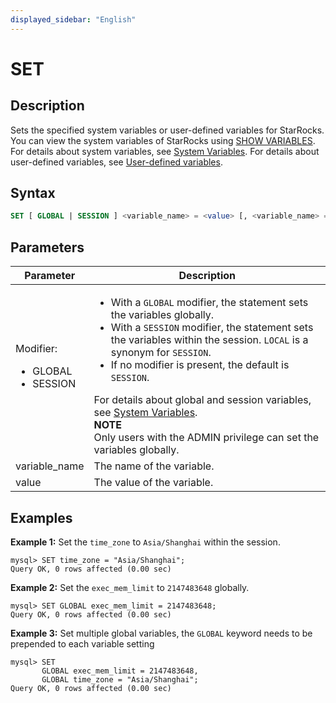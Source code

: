 ```yaml
---
displayed_sidebar: "English"
---
```


# SET

## Description

Sets the specified system variables or user-defined variables for StarRocks. You can view the system variables of StarRocks using [SHOW VARIABLES](../Administration/SHOW_VARIABLES.md). For details about system variables, see [System Variables](../../../sql-reference/System_variable.md). For details about user-defined variables, see [User-defined variables](../../../sql-reference/user_defined_variables.md).

## Syntax

```SQL
SET [ GLOBAL | SESSION ] <variable_name> = <value> [, <variable_name> = <value>] ...
```

## Parameters

| **Parameter**          | **Description**                                              |
| ---------------------- | ------------------------------------------------------------ |
| Modifier:<ul><li>GLOBAL</li><li>SESSION</li></ul> | <ul><li>With a `GLOBAL` modifier, the statement sets the variables globally.</li><li>With a `SESSION` modifier, the statement sets the variables within the session. `LOCAL` is a synonym for `SESSION`.</li><li>If no modifier is present, the default is `SESSION`.</li></ul>For details about global and session variables, see [System Variables](../../../sql-reference/System_variable.md).<br/>**NOTE**<br/>Only users with the ADMIN privilege can set the variables globally. |
| variable_name          | The name of the variable.                                    |
| value                  | The value of the variable.                                   |

## Examples

**Example 1:** Set the `time_zone` to `Asia/Shanghai` within the session.

```Plain
mysql> SET time_zone = "Asia/Shanghai";
Query OK, 0 rows affected (0.00 sec)
```

**Example 2:** Set the `exec_mem_limit` to `2147483648` globally.

```Plain
mysql> SET GLOBAL exec_mem_limit = 2147483648;
Query OK, 0 rows affected (0.00 sec)
```

**Example 3:** Set multiple global variables, the `GLOBAL` keyword needs to be prepended to each variable setting

```Plain
mysql> SET 
       GLOBAL exec_mem_limit = 2147483648,
       GLOBAL time_zone = "Asia/Shanghai";
Query OK, 0 rows affected (0.00 sec)
```
